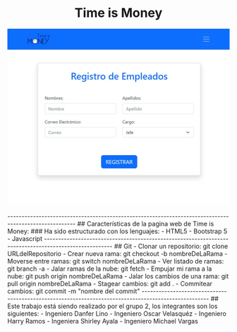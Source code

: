  <h1 align="center">Time is Money</h1>
<p align="center">
    <img src="https://github.com/DLinoC/Time_is_Money/blob/main/Time_is_Money.jpg" width="600px" height="400px">
</p>
------------------------------------------------------------------------------------------------------
## Características de la pagina web de Time is Money:
### Ha sido estructurado con los lenguajes:
- HTML5
- Bootstrap 5
- Javascript
------------------------------------------------------------------------------------------------------
## Git
- Clonar un repositorio: git clone URLdelRepositorio
- Crear nueva rama: git checkout -b nombreDeLaRama
- Moverse entre ramas: git switch nombreDeLaRama
- Ver listado de ramas: git branch -a
- Jalar ramas de la nube: git fetch
- Empujar mi rama a la nube: git push origin nombreDeLaRama
- Jalar los cambios de una rama: git pull origin nombreDeLaRama
- Stagear cambios: git add .
- Commitear cambios: git commit -m "nombre del commit"
-----------------------------------------------------------------------------------------------------
## Este trabajo está siendo realizado por el grupo 2, los integrantes son los siguientes:
- Ingeniero Danfer Lino
- Ingeniero Oscar Velasquéz
- Ingeniero Harry Ramos
- Ingeniera Shirley Ayala
- Ingeniero Michael Vargas
